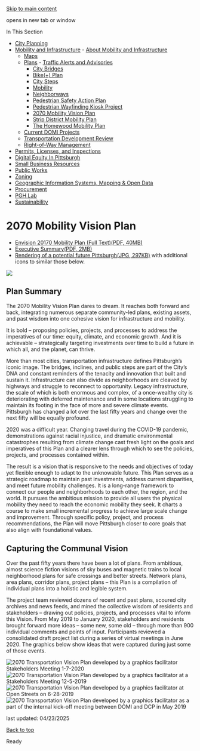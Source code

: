 [Skip to main content](https://www.pittsburghpa.gov/Business-Development/Mobility-and-Infrastructure/Plans/2070-Mobility-Vision-Plan#main-content)

opens in new tab or window

In This Section

- [City Planning](https://www.pittsburghpa.gov/Business-Development/City-Planning)
- [Mobility and Infrastructure](https://www.pittsburghpa.gov/Business-Development/Mobility-and-Infrastructure)  - [About Mobility and Infrastructure](https://www.pittsburghpa.gov/Business-Development/Mobility-and-Infrastructure/About-Mobility-and-Infrastructure)
  - [Maps](https://www.pittsburghpa.gov/Business-Development/Mobility-and-Infrastructure/Maps)
  - [Plans](https://www.pittsburghpa.gov/Business-Development/Mobility-and-Infrastructure/Plans)    - [Traffic Alerts and Advisories](https://www.pittsburghpa.gov/Business-Development/Mobility-and-Infrastructure/Plans/Traffic-Alerts-and-Advisories)
    - [City Bridges](https://www.pittsburghpa.gov/Business-Development/Mobility-and-Infrastructure/Plans/City-Bridges)
    - [Bike(+) Plan](https://www.pittsburghpa.gov/Business-Development/Mobility-and-Infrastructure/Plans/Bike-Plan)
    - [City Steps](https://www.pittsburghpa.gov/Business-Development/Mobility-and-Infrastructure/Plans/City-Steps)
    - [Mobility](https://www.pittsburghpa.gov/Business-Development/Mobility-and-Infrastructure/Plans/Mobility)
    - [Neighborways](https://www.pittsburghpa.gov/Business-Development/Mobility-and-Infrastructure/Plans/Neighborways)
    - [Pedestrian Safety Action Plan](https://www.pittsburghpa.gov/Business-Development/Mobility-and-Infrastructure/Plans/Pedestrian-Safety-Action-Plan)
    - [Pedestrian Wayfinding Kiosk Project](https://www.pittsburghpa.gov/Business-Development/Mobility-and-Infrastructure/Plans/Pedestrian-Wayfinding-Kiosk-Project)
    - [2070 Mobility Vision Plan](https://www.pittsburghpa.gov/Business-Development/Mobility-and-Infrastructure/Plans/2070-Mobility-Vision-Plan)
    - [Strip District Mobility Plan](https://www.pittsburghpa.gov/Business-Development/Mobility-and-Infrastructure/Plans/Strip-District-Mobility-Plan)
    - [The Homewood Mobility Plan](https://www.pittsburghpa.gov/Business-Development/Mobility-and-Infrastructure/Plans/The-Homewood-Mobility-Plan)
  - [Current DOMI Projects](https://www.pittsburghpa.gov/Business-Development/Mobility-and-Infrastructure/Current-DOMI-Projects)
  - [Transportation Development Review](https://www.pittsburghpa.gov/Business-Development/Mobility-and-Infrastructure/Transportation-Development-Review)
  - [Right-of-Way Management](https://www.pittsburghpa.gov/Business-Development/Mobility-and-Infrastructure/Right-of-Way-Management)
- [Permits, Licenses, and Inspections](https://www.pittsburghpa.gov/Business-Development/Permits-Licenses-and-Inspections)
- [Digital Equity In Pittsburgh](https://www.pittsburghpa.gov/Business-Development/Digital-Equity-In-Pittsburgh)
- [Small Business Resources](https://www.pittsburghpa.gov/Business-Development/Small-Business-Resources)
- [Public Works](https://www.pittsburghpa.gov/Business-Development/Public-Works)
- [Zoning](https://www.pittsburghpa.gov/Business-Development/Zoning)
- [Geographic Information Systems, Mapping & Open Data](https://www.pittsburghpa.gov/Business-Development/Geographic-Information-Systems-Mapping-Open-Data)
- [Procurement](https://www.pittsburghpa.gov/Business-Development/Procurement)
- [PGH Lab](https://www.pittsburghpa.gov/Business-Development/PGH-Lab)
- [Sustainability](https://www.pittsburghpa.gov/Business-Development/Sustainability)

# 2070 Mobility Vision Plan

- [Envision 20170 Mobility Plan (Full Text)(PDF, 40MB)](https://www.pittsburghpa.gov/files/assets/city/v/1/domi/documents/16135_pgh_2070_2021-10-15-compressed.pdf)
- [Executive Summary(PDF, 2MB)](https://www.pittsburghpa.gov/files/assets/city/v/1/domi/documents/16134_pgh_2070_exec_summary_10-15-21_web_final.pdf)
- [Rendering of a potential future Pittsburgh(JPG, 297KB)](https://www.pittsburghpa.gov/files/assets/city/v/1/domi/images/16136_domi-pittsburgh-2070-map-3.jpg) with additional icons to similar those below.

![](https://www.pittsburghpa.gov/files/assets/city/v/1/domi/images/15823_15806_2070.jpg)

## Plan Summary

The 2070 Mobility Vision Plan dares to dream. It reaches both forward and back, integrating numerous separate community-led plans, existing assets, and past wisdom into one cohesive vision for infrastructure and mobility.

It is bold – proposing policies, projects, and processes to address the imperatives of our time: equity, climate, and economic growth. And it is achievable – strategically targeting investments over time to build a future in which all, and the planet, can thrive.

More than most cities, transportation infrastructure defines Pittsburgh’s iconic image. The bridges, inclines, and public steps are part of the City’s DNA and constant reminders of the tenacity and innovation that built and sustain it. Infrastructure can also divide as neighborhoods are cleaved by highways and struggle to reconnect to opportunity. Legacy infrastructure, the scale of which is both enormous and complex, of a once-wealthy city is deteriorating with deferred maintenance and in some locations struggling to maintain its footing in the face of more and severe climate events. Pittsburgh has changed a lot over the last fifty years and change over the next fifty will be equally profound.

2020 was a difficult year. Changing travel during the COVID-19 pandemic, demonstrations against racial injustice, and dramatic environmental catastrophes resulting from climate change cast fresh light on the goals and imperatives of this Plan and a clearer lens through which to see the policies, projects, and processes contained within.

The result is a vision that is responsive to the needs and objectives of today yet flexible enough to adapt to the unknowable future. This Plan serves as a strategic roadmap to maintain past investments, address current disparities, and meet future mobility challenges. It is a long-range framework to connect our people and neighborhoods to each other, the region, and the world. It pursues the ambitious mission to provide all users the physical mobility they need to reach the economic mobility they seek. It charts a course to make small incremental progress to achieve large scale change and improvement. Through specific policy, project, and process recommendations, the Plan will move Pittsburgh closer to core goals that also align with foundational values.

## Capturing the Communal Vision

Over the past fifty years there have been a lot of plans. From ambitious, almost science fiction visions of sky buses and magnetic trains to local neighborhood plans for safe crossings and better streets. Network plans, area plans, corridor plans, project plans – this Plan is a compilation of individual plans into a holistic and legible system.

The project team reviewed dozens of recent and past plans, scoured city archives and news feeds, and mined the collective wisdom of residents and stakeholders – drawing out policies, projects, and processes vital to inform this Vision. From May 2019 to January 2020, stakeholders and residents brought forward more ideas – some new, some old – through more than 900 individual comments and points of input. Participants reviewed a consolidated draft project list during a series of virtual meetings in June 2020. The graphics below show ideas that were captured during just some of those events.

![2070 Transportation Vision Plan developed by a graphics facilitator Stakeholders Meeting 1-7-2020](https://www.pittsburghpa.gov/files/assets/city/v/1/domi/images/8234_1.jpg)![2070 Transportation Vision Plan developed by a graphics facilitator at a Stakeholders Meeting 12-5-2019](https://www.pittsburghpa.gov/files/assets/city/v/1/domi/images/8235_2.jpg)![2070 Transportation Vision Plan developed by a graphics facilitator at Open Streets on 6-28-2019](https://www.pittsburghpa.gov/files/assets/city/v/1/domi/images/8236_3.jpg)![2070 Transportation Vision Plan developed by a graphics facilitator as a part of the internal kick-off meeting between DOMI and DCP in May 2019](https://www.pittsburghpa.gov/files/assets/city/v/1/domi/images/7003_6435_transportationvisions-plan-hero.jpg)

last updated: 04/23/2025

[Back to top](https://www.pittsburghpa.gov/Business-Development/Mobility-and-Infrastructure/Plans/2070-Mobility-Vision-Plan#body-top)

Ready
